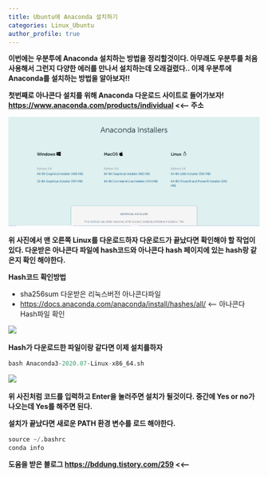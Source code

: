 ```yaml
---
title: Ubuntu에 Anaconda 설치하기 
categories: Linux_Ubuntu
author_profile: true
---
```




**이번에는 우분투에 Anaconda 설치하는 방법을 정리할것이다. 아무래도 우분투를 처음 사용해서 그런지 다양한 에러를 만나서 설치하는데 오래걸렸다..
이제 우분투에 Anaconda를 설치하는 방법을 알아보자!!**


**첫번째로 아나콘다 설치를 위해 Anaconda 다운로드 사이트로 들어가보자! https://www.anaconda.com/products/individual <<-- 주소**

<img src="/assets/images/anains.PNG">


**위 사진에서 맨 오른쪽 Linux를 다운로드하자 다운로드가 끝났다면 확인해야 할 작업이 있다. 다운받은 아나콘다 파일에 hash코드와 아나콘다 hash 페이지에 있는 hash랑 같은지 확인 해야한다.**

**Hash코드 확인방법**
  - sha256sum 다운받은 리눅스버전 아나콘다파일 
  - https://docs.anaconda.com/anaconda/install/hashes/all/ <-- 아나콘다 Hash파일 확인 

<img src="/aseets/images/hash1.PNG">

**Hash가 다운로드한 파일이랑 같다면 이제 설치를하자**

```python
bash Anaconda3-2020.07-Linux-x86_64.sh 
```

<img src="/assets/images/hash2.PNG">

**위 사진처럼 코드를 입력하고 Enter을 눌러주면 설치가 될것이다. 중간에 Yes or no가 나오는데 Yes를 해주면 된다.**



**설치가 끝났다면 새로운 PATH 환경 변수를 로드 해야한다.**


```python
source ~/.bashrc
conda info

```



**도움을 받은 블로그 https://bddung.tistory.com/259 <<--**





